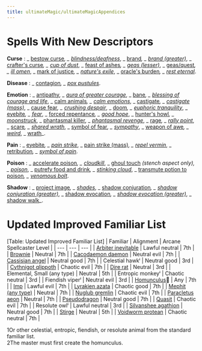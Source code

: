 ```yaml
---
title: ultimateMagic/ultimateMagicAppendices
---
```

# Spells With New Descriptors

**Curse** : _ [bestow curse](spells/bestowCurse.md#_bestow-curse)_, _ [blindness/deafness](spells/blindnessDeafness.md#_blindness-deafness)_, _ [brand](advanced/spells/brand.md#_brand)_, _ [brand (greater)](advanced/spells/brand.md#_brand,-greater)_, _ [crafter's curse](advanced/spells/crafterSCurse.md#_crafter's-curse)_, _ [cup of dust](advanced/spells/cupOfDust.md#_cup-of-dust)_, _ [feast of ashes](advanced/spells/feastOfAshes.md#_feast-of-ashes)_, _ [geas (lesser)](spells/geasQuest.md#_geas-lesser)_, _ [geas/quest](spells/geasQuest.md#_geas-quest)_, _ [ill omen](advanced/spells/illOmen.md#_ill-omen)_, _ [mark of justice](spells/markOfJustice.md#_mark-of-justice)_, _ [nature's exile](advanced/spells/natureSExile.md#_nature's-exile)_, _ [oracle's burden](advanced/spells/oracleSBurden.md#_oracle's-burden)_, _ [rest eternal](advanced/spells/restEternal.md#_rest-eternal)_.

**Disease** : _ [contagion](spells/contagion.md#_contagion)_, _ [pox pustules](advanced/spells/poxPustules.md#_pox-pustules)_.

**Emotion** : _ [antipathy](spells/antipathy.md#_antipathy)_, _ [aura of greater courage](advanced/spells/auraOfGreaterCourage.md#_aura-of-greater-courage)_, _ [bane](magicItems/weapons.md#_weapons-bane)_, _ [blessing of courage and life](advanced/spells/blessingOfCourageAndLife.md#_blessing-of-courage-and-life)_, _ [calm animals](spells/calmAnimals.md#_calm-animals)_, _ [calm emotions](spells/calmEmotions.md#_calm-emotions)_, _ [castigate](advanced/spells/castigate.md#_castigate)_, _ [castigate (mass)](advanced/spells/castigate.md#_castigate,-mass)_, _ [cause fear](spells/causeFear.md#_cause-fear)_, _ [crushing despair](spells/crushingDespair.md#_crushing-despair)_, _ [doom](spells/doom.md#_doom)_, _ [euphoric tranquility](advanced/spells/euphoricTranquility.md#_euphoric-tranquility)_, _ [eyebite](spells/eyebite.md#_eyebite)_, _ [fear](spells/fear.md#_fear)_, _ [forced repentance](advanced/spells/forcedRepentance.md#_forced-repentance)_, _ [good hope](spells/goodHope.md#_good-hope)_, _ [hunter's howl](advanced/spells/hunterSHowl.md#_hunter's-howl)_, _ [moonstruck](advanced/spells/moonstruck.md#_moonstruck)_, _ [phantasmal killer](spells/phantasmalKiller.md#_phantasmal-killer)_, _ [phantasmal revenge](advanced/spells/phantasmalRevenge.md#_phantasmal-revenge)_, _ [rage](spells/rage.md#_rage)_, _ [rally point](advanced/spells/rallyPoint.md#_rally-point-)_, _ [scare](spells/scare.md#_scare)_, _ [shared wrath](advanced/spells/sharedWrath.md#_shared-wrath)_, _ [symbol of fear](spells/symbolOfFear.md#_symbol-of-fear)_, _ [sympathy](spells/sympathy.md#_sympathy)_, _ [weapon of awe](advanced/spells/weaponOfAwe.md#_weapon-of-awe)_, _ [weird](spells/weird.md#_weird)_, _ [wrath](advanced/spells/wrath.md#_wrath)_.

**Pain** : _ [eyebite](spells/eyebite.md#_eyebite)_, _ [pain strike](advanced/spells/painStrike.md#_pain-strike)_, _ [pain strike (mass)](advanced/spells/painStrike.md#_pain-strike,-mass)_, _ [repel vermin](spells/repelVermin.md#_repel-vermin)_, _ [retribution](advanced/spells/retribution.md#_retribution)_, _ [symbol of pain](spells/symbolOfPain.md#_symbol-of-pain)_.

**Poison** : _ [accelerate poison](advanced/spells/acceleratePoison.md#_accelerate-poison)_, _ [cloudkill](spells/cloudkill.md#_cloudkill)_, _ [ghoul touch](spells/ghoulTouch.md#_ghoul-touch) _(stench aspect only), _ [poison](spells/poison.md#_poison)_, _ [putrefy food and drink](advanced/spells/putrefyFoodAndDrink.md#_putrefy-food-and-drink)_, _ [stinking cloud](spells/stinkingCloud.md#_stinking-cloud)_, _ [transmute potion to poison](advanced/spells/transmutePotionToPoison.md#_transmute-potion-to-poison)_, _ [venomous bolt](advanced/spells/venomousBolt.md#_venomous-bolt)_.

**Shadow** : _ [project image](spells/projectImage.md#_project-image)_, _ [shades](spells/shades.md#_shades)_, _ [shadow conjuration](spells/shadowConjuration.md#_shadow-conjuration)_, _ [shadow conjuration (greater)](spells/shadowConjuration.md#_shadow-conjuration-greater)_, _ [shadow evocation](spells/shadowEvocation.md#_shadow-evocation)_, _ [shadow evocation (greater)](spells/shadowEvocation.md#_shadow-evocation-greater)_, _ [shadow walk](spells/shadowWalk.md#_shadow-walk)_.

# Updated Improved Familiar List

[Table: Updated Improved Familiar List]
| Familiar | Alignment | Arcane Spellcaster Level |
| --- | --- | --- |
| [Arbiter inevitable](additionalMonsters/inevitable.md#_inevitable,-arbiter) | Lawful neutral | 7th |
| [Brownie](additionalMonsters/brownie.md#_brownie) | Neutral | 7th |
| [Cacodaemon daemon](additionalMonsters/daemon.md#_daemon,-cacodaemon) | Neutral evil | 7th |
| [Cassisian angel](additionalMonsters/angel.md#_angel,-cassisian) | Neutral good | 7th |
| Celestial hawkⁱ | Neutral good | 3rd |
| [Cythnigot qlippoth](additionalMonsters/qlippoth.md#_qlippoth,-cythnigot) | Chaotic evil | 7th |
| [Dire rat](monsters/rat.md#_rat-dire) | Neutral | 3rd |
| Elemental, Small (any type) | Neutral | 5th |
| Entropic monkeyⁱ | Chaotic neutral | 3rd |
| Fiendish viperⁱ | Neutral evil | 3rd |
| [Homunculus](monsters/homunculus.md#_homunculus)⁲ | Any | 7th |
| [Imp](monsters/devil.md#_devil-imp) | Lawful evil | 7th |
| [Lyrakien azata](additionalMonsters/azata.md#_azata,-lyrakien) | Chaotic good | 7th |
| [Mephit (any type)](monsters/mephit.md#_mephit) | Neutral | 7th |
| [Nuglub gremlin](additionalMonsters/gremlin.md#_gremlin,-nuglub) | Chaotic evil | 7th |
| [Paracletus aeon](additionalMonsters/aeon.md#_aeon,-paracletus) | Neutral | 7th |
| [Pseudodragon](monsters/pseudodragon.md#_pseudodragon) | Neutral good | 7th |
| [Quasit](monsters/demon.md#_demon-quasit) | Chaotic evil | 7th |
| Resolute owlⁱ | Lawful neutral | 3rd |
| [Silvanshee agathion](additionalMonsters/agathion.md#_agathion,-silvanshee) | Neutral good | 7th |
| [Stirge](monsters/stirge.md#_stirge) | Neutral | 5th |
| [Voidworm protean](additionalMonsters/protean.md#_protean,-voidworm) | Chaotic neutral | 7th |

 
 
1Or other celestial, entropic, fiendish, or resolute animal from the standard familiar list.  
2The master must first create the homunculus.

  
  

